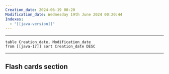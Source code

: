 ```yaml
---
Creation_date: 2024-06-19 00:20
Modification_date: Wednesday 19th June 2024 00:20:44
Indexes:
  - "[[java-version]]"
---
```


----

```dataview
table Creation_date, Modification_date
from [[java-17]] sort Creation_date DESC
```


















---
## Flash cards section
